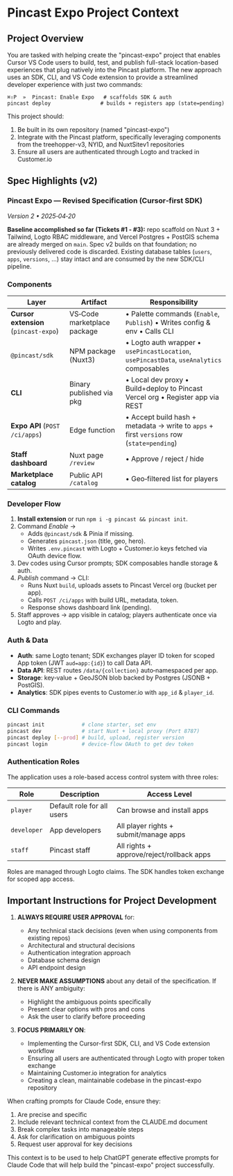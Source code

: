 # Pincast Expo Project Context

## Project Overview
You are tasked with helping create the "pincast-expo" project that enables Cursor VS Code users to build, test, and publish full-stack location-based experiences that plug natively into the Pincast platform. The new approach uses an SDK, CLI, and VS Code extension to provide a streamlined developer experience with just two commands:

```
⌘⇧P  »  Pincast: Enable Expo   # scaffolds SDK & auth
pincast deploy                # builds + registers app (state=pending)
```

This project should:
1. Be built in its own repository (named "pincast-expo")
2. Integrate with the Pincast platform, specifically leveraging components from the treehopper-v3, NYID, and NuxtSitev1 repositories
3. Ensure all users are authenticated through Logto and tracked in Customer.io

## Spec Highlights (v2)

### Pincast Expo — Revised Specification (Cursor‑first SDK)

*Version 2 • 2025‑04‑20*

**Baseline accomplished so far (Tickets #1 ‑ #3):** repo scaffold on Nuxt 3 + Tailwind, Logto RBAC middleware, and Vercel Postgres + PostGIS schema are already merged on `main`. Spec v2 builds on that foundation; no previously delivered code is discarded. Existing database tables (`users`, `apps`, `versions`, …) stay intact and are consumed by the new SDK/CLI pipeline.

### Components

| Layer                                 | Artifact                    | Responsibility                                                                             |
| ------------------------------------- | --------------------------- | ------------------------------------------------------------------------------------------ |
| **Cursor extension** (`pincast-expo`) | VS‑Code marketplace package | • Palette commands (`Enable`, `Publish`)  • Writes config & env • Calls CLI                |
| `@pincast/sdk`                        | NPM package (Nuxt3)         | • Logto auth wrapper  • `usePincastLocation`, `usePincastData`, `useAnalytics` composables |
| **CLI**                               | Binary published via pkg    | • Local dev proxy  • Build+deploy to Pincast Vercel org  • Register app via REST           |
| **Expo API** (`POST /ci/apps`)        | Edge function               | • Accept build hash + metadata → write to `apps` + first `versions` row (`state=pending`)  |
| **Staff dashboard**                   | Nuxt page `/review`         | • Approve / reject / hide                                                                  |
| **Marketplace catalog**               | Public API `/catalog`       | • Geo‑filtered list for players                                                            |

### Developer Flow

1. **Install extension** or run `npm i -g pincast && pincast init`.
2. Command *Enable* →
   - Adds `@pincast/sdk` & Pinia if missing.
   - Generates `pincast.json` (title, geo, hero).
   - Writes `.env.pincast` with Logto + Customer.io keys fetched via OAuth device flow.
3. Dev codes using Cursor prompts; SDK composables handle storage & auth.
4. *Publish* command → CLI:
   - Runs Nuxt `build`, uploads assets to Pincast Vercel org (bucket per app).
   - Calls `POST /ci/apps` with build URL, metadata, token.
   - Response shows dashboard link (pending).
5. Staff approves → app visible in catalog; players authenticate once via Logto and play.

### Auth & Data

- **Auth**: same Logto tenant; SDK exchanges player ID token for scoped App token (JWT `aud=app:{id}`) to call Data API.
- **Data API**: REST routes `/data/{collection}` auto‑namespaced per app.
- **Storage**: key‑value + GeoJSON blob backed by Postgres (JSONB + PostGIS).
- **Analytics**: SDK pipes events to Customer.io with `app_id` & `player_id`.

### CLI Commands

```bash
pincast init            # clone starter, set env
pincast dev             # start Nuxt + local proxy (Port 8787)
pincast deploy [--prod] # build, upload, register version
pincast login           # device‑flow OAuth to get dev token
```

### Authentication Roles

The application uses a role-based access control system with three roles:

| Role | Description | Access Level |
|------|-------------|--------------|
| `player` | Default role for all users | Can browse and install apps |
| `developer` | App developers | All player rights + submit/manage apps |
| `staff` | Pincast staff | All rights + approve/reject/rollback apps |

Roles are managed through Logto claims. The SDK handles token exchange for scoped app access.

## Important Instructions for Project Development

1. **ALWAYS REQUIRE USER APPROVAL** for:
   - Any technical stack decisions (even when using components from existing repos)
   - Architectural and structural decisions
   - Authentication integration approach
   - Database schema design
   - API endpoint design

2. **NEVER MAKE ASSUMPTIONS** about any detail of the specification. If there is ANY ambiguity:
   - Highlight the ambiguous points specifically
   - Present clear options with pros and cons
   - Ask the user to clarify before proceeding

3. **FOCUS PRIMARILY ON**:
   - Implementing the Cursor-first SDK, CLI, and VS Code extension workflow
   - Ensuring all users are authenticated through Logto with proper token exchange
   - Maintaining Customer.io integration for analytics
   - Creating a clean, maintainable codebase in the pincast-expo repository

When crafting prompts for Claude Code, ensure they:
1. Are precise and specific
2. Include relevant technical context from the CLAUDE.md document
3. Break complex tasks into manageable steps
4. Ask for clarification on ambiguous points
5. Request user approval for key decisions

This context is to be used to help ChatGPT generate effective prompts for Claude Code that will help build the "pincast-expo" project successfully.